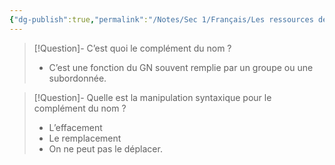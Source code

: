 ```yaml
---
{"dg-publish":true,"permalink":"/Notes/Sec 1/Français/Les ressources de la langue/Les fonctions syntaxiques/Les fonctions dans les groupes de mots/Le complément du nom/"}
---
```



>[!Question]- C’est quoi le complément du nom ?
>- C’est une fonction du GN souvent remplie par un groupe ou une subordonnée.

>[!Question]- Quelle est la manipulation syntaxique pour le complément du nom ?
>- L’effacement
>- Le remplacement
>- On ne peut pas le déplacer.

